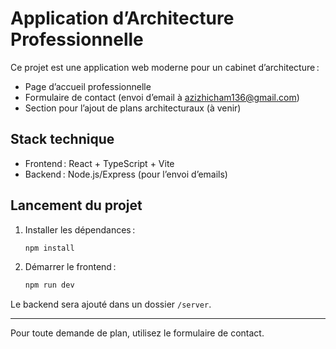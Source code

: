 # Application d’Architecture Professionnelle

Ce projet est une application web moderne pour un cabinet d’architecture :
- Page d’accueil professionnelle
- Formulaire de contact (envoi d’email à azizhicham136@gmail.com)
- Section pour l’ajout de plans architecturaux (à venir)

## Stack technique
- Frontend : React + TypeScript + Vite
- Backend : Node.js/Express (pour l’envoi d’emails)

## Lancement du projet

1. Installer les dépendances :
   ```powershell
   npm install
   ```
2. Démarrer le frontend :
   ```powershell
   npm run dev
   ```

Le backend sera ajouté dans un dossier `/server`.

---

Pour toute demande de plan, utilisez le formulaire de contact.
